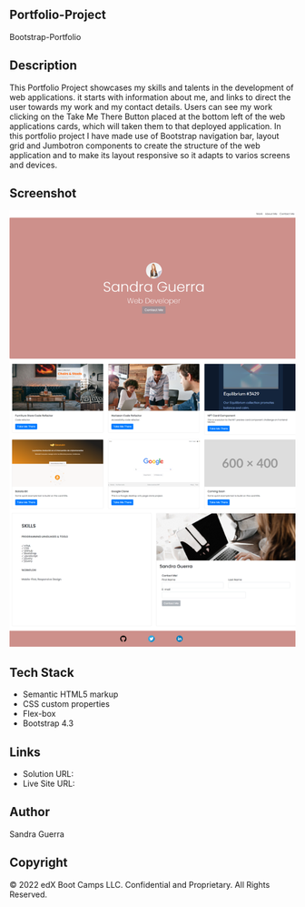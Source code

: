 ## Portfolio-Project


Bootstrap-Portfolio



## Description 


This Portfolio Project showcases my skills and talents in the development of web applications. it starts with information about me, and links to direct the user towards my work and my contact details. Users can see my work clicking on the Take Me There Button placed at the bottom left of the web applications cards, which will taken them to that deployed application. In this portfolio project I have made use of Bootstrap navigation bar, layout grid and Jumbotron components to create the structure of the web application and to make its layout responsive so it adapts to varios screens and devices.


## Screenshot

![](./images/bootstportofolioscreeshot.png)



## Tech Stack

- Semantic HTML5 markup
- CSS custom properties
- Flex-box
- Bootstrap 4.3


## Links

- Solution URL: [](https://github.com/smguerra/Bootstrap-Portfolio)
- Live Site URL: [](https://smguerra.github.io/Bootstrap-Portfolio/)


## Author

Sandra Guerra


## Copyright

© 2022 edX Boot Camps LLC. Confidential and Proprietary. All Rights Reserved.